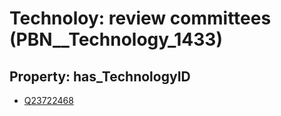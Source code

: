 # Technoloy: __review committees__ (PBN__Technology_1433)

## Property: has_TechnologyID

* [Q23722468](Q23722468)

